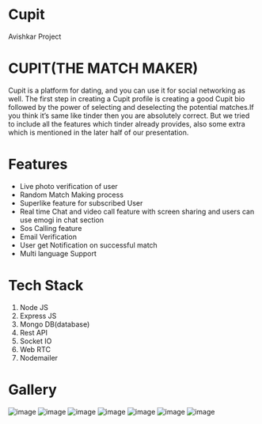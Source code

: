 # Cupit
Avishkar Project

# CUPIT(THE MATCH MAKER)
<p>Cupit is a platform for dating, and you can use it for social networking as well. The first step in creating a Cupit profile is creating a good Cupit bio followed by the power of selecting and deselecting the potential matches.If you think it’s same like tinder then you are absolutely correct. But we tried to include all the features which tinder already provides, also some extra which is mentioned in the later half of our presentation.
 </p>
 
 # Features
 <ul>
 <li>Live photo verification of user</li>
 <li>Random Match Making process</li>
 <li>Superlike feature for subscribed User</li>
 <li>Real time Chat and video call feature with screen sharing and users can use emogi in chat section</li>
 <li>Sos Calling feature</li>
 <li>Email Verification</li>
 <li>User get Notification on successful match</li>
 <li>Multi language Support</li>
 </ul>
 
# Tech Stack
<ol>
 <li>Node JS</li>
 <li>Express JS</li>
 <li>Mongo DB(database)</li>
 <li>Rest API</li>
 <li>Socket IO</li>
 <li>Web RTC</li>
 <li>Nodemailer</li>
 </ol>



  
 # Gallery
 ![image](https://user-images.githubusercontent.com/94921996/230766790-c9f54954-2a32-4b3d-8a43-2dbe17fad75b.png)
![image](https://user-images.githubusercontent.com/94921996/230766804-881d015a-07a3-4c1b-a2aa-32548aec4abf.png)
![image](https://user-images.githubusercontent.com/94921996/230766822-0a058577-7b88-47fb-93a7-3af532a948f5.png)
![image](https://user-images.githubusercontent.com/94921996/230766827-aab13330-5c7e-4bd7-b137-1ae07875b698.png)
![image](https://user-images.githubusercontent.com/94921996/230766839-643e187f-ce99-4f01-8227-2903bd7b108d.png)
![image](https://user-images.githubusercontent.com/94921996/230766852-e2909c97-f82a-48be-a30b-0ad400e9df62.png)
![image](https://user-images.githubusercontent.com/94921996/230766871-af00c367-1f9f-45f4-9f23-7ccca2f82937.png)



